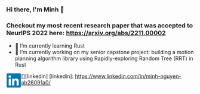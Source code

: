 ### Hi there, I'm Minh 👋
### Checkout my most recent research paper that was accepted to NeurIPS 2022 here: https://arxiv.org/abs/2211.00002

- 🌱 I’m currently learning Rust
- 🔭 I’m currently working on my senior capstone project: building a motion planning algorithm library using Rapidly-exploring Random Tree (RRT) in Rust
 
[<img align="left" alt="LinkedIn" width="40px" src="https://raw.githubusercontent.com/devicons/devicon/master/icons/linkedin/linkedin-original.svg">][linkedin]
[linkedin]: https://www.linkedin.com/in/minh-nguyen-ab26091a0/

<!--
**minhnguyen-9/minhnguyen-9** is a ✨ _special_ ✨ repository because its `README.md` (this file) appears on your GitHub profile.

Here are some ideas to get you started:

- 🔭 I’m currently working on ...
- 🌱 I’m currently learning ...
- 👯 I’m looking to collaborate on ...
- 🤔 I’m looking for help with ...
- 💬 Ask me about ...
- 📫 How to reach me: ...
- 😄 Pronouns: ...
- ⚡ Fun fact: ...
-->
